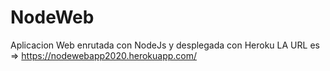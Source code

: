 # NodeWeb
Aplicacion Web enrutada con NodeJs y desplegada con Heroku
LA URL es => https://nodewebapp2020.herokuapp.com/
